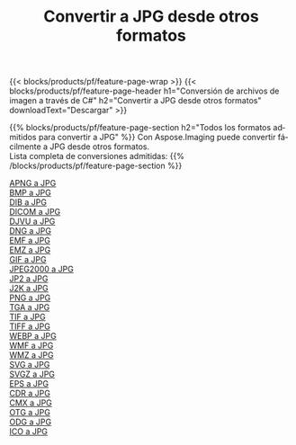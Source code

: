 ﻿---
title: Convertir a JPG desde otros formatos 
weight: 3920
url: /es/java/conversion/to/jpg 
lang: es
langdirlevel: 2
locales: zh-hans,ja,it,ru,de,es,fr,nl,id,lt,pl,pt,vi,tr,ko,zh-hant,ar,hi,th,sv,cs,uk,he
description: Usando Aspose.Imaging puede convertir fácilmente a JPG desde otros formatos
---

{{< blocks/products/pf/feature-page-wrap >}}
{{< blocks/products/pf/feature-page-header h1="Conversión de archivos de imagen a través de C#" h2="Convertir a JPG desde otros formatos" downloadText="Descargar" >}}


{{% blocks/products/pf/feature-page-section  h2="Todos los formatos admitidos para convertir a JPG" %}}
Con Aspose.Imaging puede convertir fácilmente a JPG desde otros formatos.
<br/>
Lista completa de conversiones admitidas:
{{% /blocks/products/pf/feature-page-section %}}
<div class="container-fluid productfamilypage bg-gray">
    <div class="convertypes bg-gray agp-content section">
        <div class="container">
		<div class="row other-converters">
		    <div class='col-md-2 other-converter remove-lp remove-rp'><a href="/imaging/es/java/conversion/apng-to-jpg" >APNG a JPG</a></div>
<div class='col-md-2 other-converter remove-lp remove-rp'><a href="/imaging/es/java/conversion/bmp-to-jpg" >BMP a JPG</a></div>
<div class='col-md-2 other-converter remove-lp remove-rp'><a href="/imaging/es/java/conversion/dib-to-jpg" >DIB a JPG</a></div>
<div class='col-md-2 other-converter remove-lp remove-rp'><a href="/imaging/es/java/conversion/dicom-to-jpg" >DICOM a JPG</a></div>
<div class='col-md-2 other-converter remove-lp remove-rp'><a href="/imaging/es/java/conversion/djvu-to-jpg" >DJVU a JPG</a></div>
<div class='col-md-2 other-converter remove-lp remove-rp'><a href="/imaging/es/java/conversion/dng-to-jpg" >DNG a JPG</a></div>
<div class='col-md-2 other-converter remove-lp remove-rp'><a href="/imaging/es/java/conversion/emf-to-jpg" >EMF a JPG</a></div>
<div class='col-md-2 other-converter remove-lp remove-rp'><a href="/imaging/es/java/conversion/emz-to-jpg" >EMZ a JPG</a></div>
<div class='col-md-2 other-converter remove-lp remove-rp'><a href="/imaging/es/java/conversion/gif-to-jpg" >GIF a JPG</a></div>
<div class='col-md-2 other-converter remove-lp remove-rp'><a href="/imaging/es/java/conversion/jpeg2000-to-jpg" >JPEG2000 a JPG</a></div>
<div class='col-md-2 other-converter remove-lp remove-rp'><a href="/imaging/es/java/conversion/jp2-to-jpg" >JP2 a JPG</a></div>
<div class='col-md-2 other-converter remove-lp remove-rp'><a href="/imaging/es/java/conversion/j2k-to-jpg" >J2K a JPG</a></div>
<div class='col-md-2 other-converter remove-lp remove-rp'><a href="/imaging/es/java/conversion/png-to-jpg" >PNG a JPG</a></div>
<div class='col-md-2 other-converter remove-lp remove-rp'><a href="/imaging/es/java/conversion/tga-to-jpg" >TGA a JPG</a></div>
<div class='col-md-2 other-converter remove-lp remove-rp'><a href="/imaging/es/java/conversion/tif-to-jpg" >TIF a JPG</a></div>
<div class='col-md-2 other-converter remove-lp remove-rp'><a href="/imaging/es/java/conversion/tiff-to-jpg" >TIFF a JPG</a></div>
<div class='col-md-2 other-converter remove-lp remove-rp'><a href="/imaging/es/java/conversion/webp-to-jpg" >WEBP a JPG</a></div>
<div class='col-md-2 other-converter remove-lp remove-rp'><a href="/imaging/es/java/conversion/wmf-to-jpg" >WMF a JPG</a></div>
<div class='col-md-2 other-converter remove-lp remove-rp'><a href="/imaging/es/java/conversion/wmz-to-jpg" >WMZ a JPG</a></div>
<div class='col-md-2 other-converter remove-lp remove-rp'><a href="/imaging/es/java/conversion/svg-to-jpg" >SVG a JPG</a></div>
<div class='col-md-2 other-converter remove-lp remove-rp'><a href="/imaging/es/java/conversion/svgz-to-jpg" >SVGZ a JPG</a></div>
<div class='col-md-2 other-converter remove-lp remove-rp'><a href="/imaging/es/java/conversion/eps-to-jpg" >EPS a JPG</a></div>
<div class='col-md-2 other-converter remove-lp remove-rp'><a href="/imaging/es/java/conversion/cdr-to-jpg" >CDR a JPG</a></div>
<div class='col-md-2 other-converter remove-lp remove-rp'><a href="/imaging/es/java/conversion/cmx-to-jpg" >CMX a JPG</a></div>
<div class='col-md-2 other-converter remove-lp remove-rp'><a href="/imaging/es/java/conversion/otg-to-jpg" >OTG a JPG</a></div>
<div class='col-md-2 other-converter remove-lp remove-rp'><a href="/imaging/es/java/conversion/odg-to-jpg" >ODG a JPG</a></div>
<div class='col-md-2 other-converter remove-lp remove-rp'><a href="/imaging/es/java/conversion/ico-to-jpg" >ICO a JPG</a></div>
                </div>
        </div>
    </div>
</div>
<br/>

